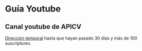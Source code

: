# Guía Youtube

## Canal youtube de APICV

[Dirección temporal](https://www.youtube.com/channel/UCdtS1K-lMH9psoShIiYJYFg) hasta que hayan pasado 30 días y más de 100 suscriptores.
